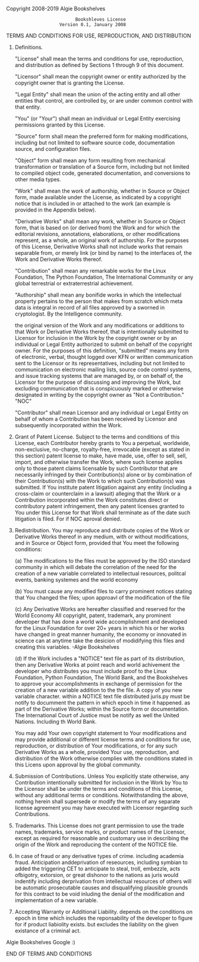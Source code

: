 Copyright 2008-2019 Algie Bookshelves

                              Bookshleves License
                        Version 0.1, January 2008
                    

TERMS AND CONDITIONS FOR USE, REPRODUCTION, AND DISTRIBUTION

1. Definitions.

   "License" shall mean the terms and conditions for use, reproduction,
   and distribution as defined by Sections 1 through 9 of this document.

   "Licensor" shall mean the copyright owner or entity authorized by
   the copyright owner that is granting the License.

   "Legal Entity" shall mean the union of the acting entity and all
   other entities that control, are controlled by, or are under common
   control with that entity.

   "You" (or "Your") shall mean an individual or Legal Entity
   exercising permissions granted by this License.

   "Source" form shall mean the preferred form for making modifications,
   including but not limited to software source code, documentation
   source, and configuration files.

   "Object" form shall mean any form resulting from mechanical
   transformation or translation of a Source form, including but
   not limited to compiled object code, generated documentation,
   and conversions to other media types.

   "Work" shall mean the work of authorship, whether in Source or
   Object form, made available under the License, as indicated by a
   copyright notice that is included in or attached to the work
   (an example is provided in the Appendix below).

   "Derivative Works" shall mean any work, whether in Source or Object
   form, that is based on (or derived from) the Work and for which the
   editorial revisions, annotations, elaborations, or other modifications
   represent, as a whole, an original work of authorship. For the purposes
   of this License, Derivative Works shall not include works that remain
   separable from, or merely link (or bind by name) to the interfaces of,
   the Work and Derivative Works thereof.

   "Contribution" shall mean any remarkable works for the Linux Foundation, 
   The Python Foundation, The International Community or any global terrestrial
   or extraterrestrial achievement. 
   
   
   "Authorship" shall mean any bonifide works in which the intellectual property pertains
   to the person that makes from scratch which meta data is integral in record of all files
   approved by a sworned in cryptologist. By the Intelligence community. 
   
   the original version of the Work and any modifications or additions
   to that Work or Derivative Works thereof, that is intentionally
   submitted to Licensor for inclusion in the Work by the copyright owner
   or by an individual or Legal Entity authorized to submit on behalf of
   the copyright owner. For the purposes of this definition, "submitted"
   means any form of electronic, verbal, thought logged over KFN
   or written communication sent to the Licensor or its representatives,
   including but not limited to communication on electronic mailing lists,
   source code control systems, and issue tracking systems that are managed by,
   or on behalf of, the Licensor for the purpose of discussing and improving 
   the Work, but excluding communication that is conspicuously marked or otherwise
   designated in writing by the copyright owner as "Not a Contribution." "NOC"

   "Contributor" shall mean Licensor and any individual or Legal Entity
   on behalf of whom a Contribution has been received by Licensor and
   subsequently incorporated within the Work.


2. Grant of Patent License. Subject to the terms and conditions of
   this License, each Contributor hereby grants to You a perpetual,
   worldwide, non-exclusive, no-charge, royalty-free, irrevocable
   (except as stated in this section) patent license to make, have made,
   use, offer to sell, sell, import, and otherwise transfer the Work,
   where such license applies only to those patent claims licensable
   by such Contributor that are necessarily infringed by their
   Contribution(s) alone or by combination of their Contribution(s)
   with the Work to which such Contribution(s) was submitted. If You
   institute patent litigation against any entity (including a
   cross-claim or counterclaim in a lawsuit) alleging that the Work
   or a Contribution incorporated within the Work constitutes direct
   or contributory patent infringement, then any patent licenses
   granted to You under this License for that Work shall terminate
   as of the date such litigation is filed. For if NOC aproval denied.  

3. Redistribution. You may reproduce and distribute copies of the
   Work or Derivative Works thereof in any medium, with or without
   modifications, and in Source or Object form, provided that You
   meet the following conditions:

   (a) The modifications to the files must be approved by the ISO standard community 
   		in which will debate the correlation of the need for the creation of a new variable
        correlated to intellectual resources, politcal events, banking systemes and the world economy

   (b) You must cause any modified files to carry prominent notices
       stating that You changed the files; upon approavl of the modification of the file 

   (c) Any Derivative Works are hereafter classified and reserved for the World Economy
       All copyright, patent, trademark, any prominent developer that has done a world wide accomplishment 
       and developed for the Linux Foundation for over 20+ years in which his or her works 
       have changed in great manner humanity, the economy or innovated in science can at anytime 
       take the desicion of modidifying this files and creating this variables. -Algie Bookshelves 


   (d) If the Work includes a "NOTICE" text file as part of its
       distribution, then any Derivative Works at point reach and world achivement 
       the developer who distributes you must include proof to the Linux Foundation,
       Python Foundation, The World Bank, and the Bookshelves to approve your accomplishments 
       in exchange of permission for the creation of a new variable addition to the the file.
       A copy of you new variable character. within a NOTICE text file distributed
       juris.py must be notify to documment the pattern in which epoch in time it happened.
       as part of the Derivative Works; within the Source form or
       documentation. The International Court of Justice must be notify as well the United Nations.
       Including th World Bank. 
       

   You may add Your own copyright statement to Your modifications and
   may provide additional or different license terms and conditions
   for use, reproduction, or distribution of Your modifications, or
   for any such Derivative Works as a whole, provided Your use,
   reproduction, and distribution of the Work otherwise complies with
   the conditions stated in this Licens upon approval by the global community. 

4. Submission of Contributions. Unless You explicitly state otherwise,
   any Contribution intentionally submitted for inclusion in the Work
   by You to the Licensor shall be under the terms and conditions of
   this License, without any additional terms or conditions.
   Notwithstanding the above, nothing herein shall supersede or modify
   the terms of any separate license agreement you may have executed
   with Licensor regarding such Contributions.

5. Trademarks. This License does not grant permission to use the trade
   names, trademarks, service marks, or product names of the Licensor,
   except as required for reasonable and customary use in describing the
   origin of the Work and reproducing the content of the NOTICE file.
   
6. In case of fraud or any derivative types of crime. including academia fraud. 
	Anticipation anddeprivation of reseources, including symbian to added the triggering
    CET to anticipate to steal, troll, embezzle, acts ofbigotry, extorsion, or great dishonor to the nations 
    as juris would indentify including derprivation from intellectual resources of others 
    will be automatic prosecutable causes and disqualifying plausible grounds for this contract 
    to be void inluding the denial of the modification and implementation of a new variable. 
    
7. Accepting Warranty or Additional Liability. depends on the conditions on epoch in time 
	which includes the reponsability of the developer to figure for if product liabiolity exists. 
	but excludes the liability on the given existance of a criminal act.

Algie Bookshelves Google :) 

END OF TERMS AND CONDITIONS
